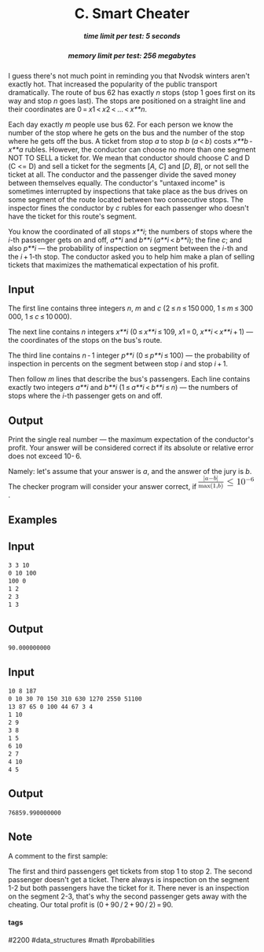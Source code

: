 <h1 style='text-align: center;'> C. Smart Cheater</h1>

<h5 style='text-align: center;'>time limit per test: 5 seconds</h5>
<h5 style='text-align: center;'>memory limit per test: 256 megabytes</h5>

I guess there's not much point in reminding you that Nvodsk winters aren't exactly hot. That increased the popularity of the public transport dramatically. The route of bus 62 has exactly *n* stops (stop 1 goes first on its way and stop *n* goes last). The stops are positioned on a straight line and their coordinates are 0 = *x*1 < *x*2 < ... < *x**n*. 

Each day exactly *m* people use bus 62. For each person we know the number of the stop where he gets on the bus and the number of the stop where he gets off the bus. A ticket from stop *a* to stop *b* (*a* < *b*) costs *x**b* - *x**a* rubles. However, the conductor can choose no more than one segment NOT TO SELL a ticket for. We mean that conductor should choose C and D (С <= D) and sell a ticket for the segments [*A*, *C*] and [*D*, *B*], or not sell the ticket at all. The conductor and the passenger divide the saved money between themselves equally. The conductor's "untaxed income" is sometimes interrupted by inspections that take place as the bus drives on some segment of the route located between two consecutive stops. The inspector fines the conductor by *c* rubles for each passenger who doesn't have the ticket for this route's segment.

You know the coordinated of all stops *x**i*; the numbers of stops where the *i*-th passenger gets on and off, *a**i* and *b**i* (*a**i* < *b**i*); the fine *c*; and also *p**i* — the probability of inspection on segment between the *i*-th and the *i* + 1-th stop. The conductor asked you to help him make a plan of selling tickets that maximizes the mathematical expectation of his profit.

## Input

The first line contains three integers *n*, *m* and *c* (2 ≤ *n* ≤ 150 000, 1 ≤ *m* ≤ 300 000, 1 ≤ *c* ≤ 10 000).

The next line contains *n* integers *x**i* (0 ≤ *x**i* ≤ 109, *x*1 = 0, *x**i* < *x**i* + 1) — the coordinates of the stops on the bus's route.

The third line contains *n* - 1 integer *p**i* (0 ≤ *p**i* ≤ 100) — the probability of inspection in percents on the segment between stop *i* and stop *i* + 1.

Then follow *m* lines that describe the bus's passengers. Each line contains exactly two integers *a**i* and *b**i* (1 ≤ *a**i* < *b**i* ≤ *n*) — the numbers of stops where the *i*-th passenger gets on and off.

## Output

Print the single real number — the maximum expectation of the conductor's profit. Your answer will be considered correct if its absolute or relative error does not exceed 10- 6. 

Namely: let's assume that your answer is *a*, and the answer of the jury is *b*. The checker program will consider your answer correct, if ![](images/c97ba2000ebfad962bff7ffd8d043594f5ae1086.png).

## Examples

## Input


```
3 3 10  
0 10 100  
100 0  
1 2  
2 3  
1 3  

```
## Output


```
90.000000000  

```
## Input


```
10 8 187  
0 10 30 70 150 310 630 1270 2550 51100  
13 87 65 0 100 44 67 3 4  
1 10  
2 9  
3 8  
1 5  
6 10  
2 7  
4 10  
4 5  

```
## Output


```
76859.990000000  

```
## Note

A comment to the first sample:

The first and third passengers get tickets from stop 1 to stop 2. The second passenger doesn't get a ticket. There always is inspection on the segment 1-2 but both passengers have the ticket for it. There never is an inspection on the segment 2-3, that's why the second passenger gets away with the cheating. Our total profit is (0 + 90 / 2 + 90 / 2) = 90.



#### tags 

#2200 #data_structures #math #probabilities 